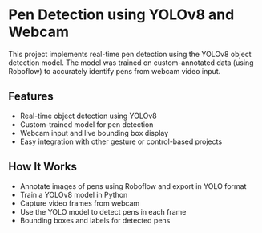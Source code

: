 # Pen Detection using YOLOv8 and Webcam
This project implements real-time pen detection using the YOLOv8 object detection model. The model was trained on custom-annotated data (using Roboflow) to accurately identify pens from webcam video input.
## Features 
- Real-time object detection using YOLOv8
- Custom-trained model for pen detection
- Webcam input and live bounding box display
- Easy integration with other gesture or control-based projects
## How It Works
- Annotate images of pens using Roboflow and export in YOLO format
- Train a YOLOv8 model in Python
- Capture video frames from webcam
- Use the YOLO model to detect pens in each frame
- Bounding boxes and labels for detected pens
